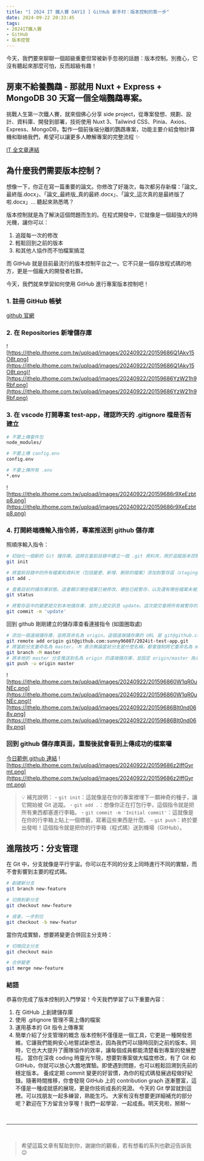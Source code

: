 ```yaml
---
title: "[ 2024 IT 鐵人賽 DAY13 ] GitHub 新手村：版本控制的第一步"
date: 2024-09-22 20:33:45
tags:
- 2024IT鐵人賽
- GitHub
- 版本控管
---
```



今天，我們要來聊聊一個超級重要但常被新手忽視的話題：版本控制。別擔心，它沒有聽起來那麼可怕，反而超級有趣！

<!--more-->

<div class="cus-intro-box">
    <h2>房東不給養鸚鵡 - 那就用 Nuxt + Express + MongoDB 30 天寫一個全端鸚鵡專案。</h2>
    <p>挑戰人生第一次鐵人賽，就來個佛心分享 side project，從專案發想、規劃、設計、資料庫、開發到部署，技術使用 Nuxt 3、Tailwind CSS、Pinia、Axios、Express、MongoDB，製作一個前後端分離的鸚鵡專案，功能主要介紹食物計算機和聯絡我們，希望可以讓更多人瞭解專案的完整流程 ✨</p>
    <a href="https://ithelp.ithome.com.tw/users/20159686/ironman/7564" target="_blank">IT 全文章連結</a>
</div>

## 為什麼我們需要版本控制？

想像一下，你正在寫一篇重要的論文。你修改了好幾次，每次都另存新檔：「論文_最終版.docx」、「論文_最終版_真的最終.docx」、「論文_這次真的是最終版了啦.docx」... 聽起來熟悉嗎？

版本控制就是為了解決這個問題而生的。在程式開發中，它就像是一個超強大的時光機，讓你可以：

1. 追蹤每一次的修改
2. 輕鬆回到之前的版本
3. 和其他人協作而不怕檔案搞混

而 GitHub 就是目前最流行的版本控制平台之一。它不只是一個存放程式碼的地方，更是一個龐大的開發者社群。

今天，我們就來學習如何使用 GitHub 進行專案版本控制吧！

### 1. 註冊 GitHub 帳號

[github 官網](https://github.com/)

### 2. 在 Repositories 新增儲存庫

![https://ithelp.ithome.com.tw/upload/images/20240922/20159686Q1Akv15O8t.png](https://ithelp.ithome.com.tw/upload/images/20240922/20159686Q1Akv15O8t.png)![https://ithelp.ithome.com.tw/upload/images/20240922/20159686YzW21h9Rbf.png](https://ithelp.ithome.com.tw/upload/images/20240922/20159686YzW21h9Rbf.png)

### 3. 在 vscode 打開專案 test-app，確認昨天的 .gitignore 檔是否有建立

```bash
# 不要上傳套件包
node_modules/

# 不要上傳 config.env
config.env

# 不要上傳所有 .env
*.env
```
![https://ithelp.ithome.com.tw/upload/images/20240922/20159686r9XeEzbtp8.png](https://ithelp.ithome.com.tw/upload/images/20240922/20159686r9XeEzbtp8.png)

### 4. 打開終端機輸入指令將，專案推送到 github 儲存庫

照順序輸入指令：
```bash
# 初始化一個新的 Git 儲存庫。這將在當前目錄中建立一個 .git 資料夾，用於追蹤版本控制。
git init

# 將當前目錄中的所有檔案和資料夾（包括變更、新增、刪除的檔案）添加到暫存區（staging area），準備進行提交。
git add .

# 查看目前的儲存庫狀態。這會顯示哪些檔案已被修改、哪些已經暫存，以及還有哪些檔案未被追蹤。
git status

# 將暫存區中的變更提交到本地儲存庫，並附上提交訊息 update。這次提交會將所有被暫存的檔案變更記錄到 Git 的歷史紀錄中。
git commit -m 'update'
```
回到 github 剛剛建立的儲存庫查看連接指令 (如圖圈取處)
```bash
# 添加一個遠端儲存庫，並將其命名為 origin。這個遠端儲存庫的 URL 是 git@github.com:sunny96087/2024it-test-app.git，通常是你在 GitHub 或其他 Git 託管平台上建立的儲存庫。
git remote add origin git@github.com:sunny96087/2024it-test-app.git
# 將當前分支重命名為 master。-M 表示無論當前分支是什麼名稱，都會強制將它重命名為 master。
git branch -M master
# 將本地的 master 分支推送到名為 origin 的遠端儲存庫，並設定 origin/master 為本地 master 分支的默認上游分支。-u 參數讓後續的 git push 或 git pull 命令在不指定遠端和分支名稱的情況下，也能知道要與哪個遠端分支同步。
git push -u origin master
```
![https://ithelp.ithome.com.tw/upload/images/20240922/201596860W1qR0uNEc.png](https://ithelp.ithome.com.tw/upload/images/20240922/201596860W1qR0uNEc.png)![https://ithelp.ithome.com.tw/upload/images/20240922/20159686BIt0nd068v.png](https://ithelp.ithome.com.tw/upload/images/20240922/20159686BIt0nd068v.png)

### 回到 github 儲存庫頁面，重整後就會看到上傳成功的檔案囉

[今日範例 github 連結](https://github.com/sunny96087/2024it-test-app)
![https://ithelp.ithome.com.tw/upload/images/20240922/20159686z2lffGyrmt.png](https://ithelp.ithome.com.tw/upload/images/20240922/20159686z2lffGyrmt.png)

> 💡 補充說明：
    - `git init`：這就像是在你的專案裡埋下一顆神奇的種子，讓它開始被 Git 追蹤。
    - `git add .`：想像你正在打包行李，這個指令就是把所有東西都塞進行李箱。
    - `git commit -m 'Initial commit'`：這就像是在你的行李箱上貼上一個標籤，寫著這些東西是什麼。
    - `git push`：終於要出發啦！這個指令就是把你的行李箱（程式碼）送到機場（GitHub）。

## 進階技巧：分支管理

在 Git 中，分支就像是平行宇宙。你可以在不同的分支上同時進行不同的實驗，而不會影響到主要的程式碼。
```bash
# 創建新分支
git branch new-feature

# 切換到新分支
git checkout new-feature

# 或者，一步到位
git checkout -b new-featur
```
當你完成實驗，想要將變更合併回主分支時：
```bash
# 切換回主分支
git checkout main

# 合併變更
git merge new-feature
```

### 結語

恭喜你完成了版本控制的入門學習！今天我們學習了以下重要內容：
1. 在 GitHub 上創建儲存庫
2. 使用 .gitignore 管理不需上傳的檔案
3. 運用基本的 Git 指令上傳專案
4. 簡單介紹了分支管理的概念
版本控制不僅僅是一個工具，它更是一種開發思維。它讓我們能夠安心地嘗試新想法，因為我們可以隨時回到之前的版本。同時，它也大大提升了團隊協作的效率，讓每個成員都能清楚看到專案的發展歷程。
當你在深夜 coding 時靈光乍現，想要對專案做大幅度修改，有了 Git 和 GitHub，你就可以放心大膽地實驗。即使遇到問題，也可以輕鬆回溯到先前的穩定版本。
養成定期 commit 變更的好習慣，為你的程式碼發展過程做好紀錄。隨著時間推移，你會發現 GitHub 上的 contribution graph 逐漸豐富，這不僅是一種成就感的展現，更是你技術成長的見證。
今天的 Git 學習就到這裡。可以找朋友一起多練習，熟能生巧。
大家有沒有想要更詳細補充的部分呢？歡迎在下方留言分享喔！我們一起學習、一起成長。明天見啦，掰掰～

<br />
<hr />
<br />

> 希望這篇文章有幫助到你，謝謝你的觀看，若有想看的系列也歡迎告訴我 😉